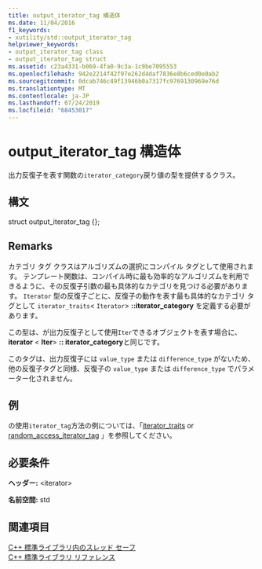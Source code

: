 ```yaml
---
title: output_iterator_tag 構造体
ms.date: 11/04/2016
f1_keywords:
- xutility/std::output_iterator_tag
helpviewer_keywords:
- output_iterator_tag class
- output_iterator_tag struct
ms.assetid: c23a4331-b069-4fa0-9c3a-1c9be7095553
ms.openlocfilehash: 942e2214f42f97e262d4daf7836e8b6ced0e0ab2
ms.sourcegitcommit: 0dcab746c49f13946b0a7317fc9769130969e76d
ms.translationtype: MT
ms.contentlocale: ja-JP
ms.lasthandoff: 07/24/2019
ms.locfileid: "68453017"
---
```

# <a name="output_iterator_tag-struct"></a>output_iterator_tag 構造体

出力反復子を表す関数の`iterator_category`戻り値の型を提供するクラス。

## <a name="syntax"></a>構文

struct output_iterator_tag {};

## <a name="remarks"></a>Remarks

カテゴリ タグ クラスはアルゴリズムの選択にコンパイル タグとして使用されます。 テンプレート関数は、コンパイル時に最も効率的なアルゴリズムを利用できるように、その反復子引数の最も具体的なカテゴリを見つける必要があります。 `Iterator` 型の反復子ごとに、反復子の動作を表す最も具体的なカテゴリ タグとして `iterator_traits`< `Iterator`>  **::iterator_category** を定義する必要があります。

この型は、が出力反復子として使用`Iter`できるオブジェクトを表す場合に、 **iterator** \< **Iter**>  **:: iterator_category**と同じです。

このタグは、出力反復子には `value_type` または `difference_type` がないため、他の反復子タグと同様、反復子の `value_type` または `difference_type` でパラメーター化されません。

## <a name="example"></a>例

の使用`iterator_tag`方法の例については、「[iterator_traits](../standard-library/iterator-traits-struct.md) or [random_access_iterator_tag](../standard-library/random-access-iterator-tag-struct.md) 」を参照してください。

## <a name="requirements"></a>必要条件

**ヘッダー:** \<iterator>

**名前空間:** std

## <a name="see-also"></a>関連項目

[C++ 標準ライブラリ内のスレッド セーフ](../standard-library/thread-safety-in-the-cpp-standard-library.md)\
[C++ 標準ライブラリ リファレンス](../standard-library/cpp-standard-library-reference.md)

